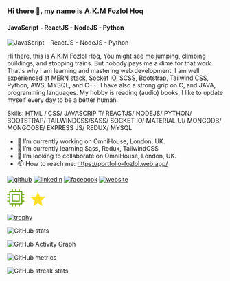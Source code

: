 ### Hi there 👋, my name is A.K.M Fozlol Hoq
#### JavaScript - ReactJS - NodeJS - Python
![JavaScript - ReactJS - NodeJS - Python](https://media-exp1.licdn.com/dms/image/C5616AQHTINIiG1ouQg/profile-displaybackgroundimage-shrink_350_1400/0/1630754076090?e=1641427200&v=beta&t=wBWwPNTcozhSPKgoKkmpP8rdMzvHWFrKAMuz_rVs1Do)

 Hi there, this is A.K.M Fozlol Hoq, You might see me jumping, climbing buildings, and stopping trains. But nobody pays me a dime for that work. That's why I am learning and mastering web development. I am well experienced at MERN stack, Socket IO, SCSS, Bootstrap, Tailwind CSS,  Python, AWS, MYSQL, and C++. I have also a strong grip on C, and JAVA, programming languages. My hobby is reading (audio) books, I like to update myself every day to be a better human.
 
Skills: HTML / CSS/ JAVASCRIP T/ REACTJS/ NODEJS/ PYTHON/ BOOTSTRAP/ TAILWINDCSS/SASS/ SOCKET IO/ MATERIAL UI/ MONGODB/ MONGOOSE/ EXPRESS JS/ REDUX/ MYSQL

- 🔭 I’m currently working on OmniHouse, London, UK. 
- 🌱 I’m currently learning Sass, Redux, TailwindCSS 
- 👯 I’m looking to collaborate on OmniHouse, London, UK. 
- 📫 How to reach me: https://portfolio-fozlol.web.app/ 


[<img src='https://cdn.jsdelivr.net/npm/simple-icons@3.0.1/icons/github.svg' alt='github' height='40'>](https://github.com/A-K-M-Fozlol-Hoq)  [<img src='https://cdn.jsdelivr.net/npm/simple-icons@3.0.1/icons/linkedin.svg' alt='linkedin' height='40'>](https://www.linkedin.com/in/https://www.linkedin.com/in/fozlol//)  [<img src='https://cdn.jsdelivr.net/npm/simple-icons@3.0.1/icons/facebook.svg' alt='facebook' height='40'>](https://www.facebook.com/https://www.facebook.com/fozlol.hoq.75/)  [<img src='https://cdn.jsdelivr.net/npm/simple-icons@3.0.1/icons/icloud.svg' alt='website' height='40'>](https://portfolio-fozlol.web.app/)  

<a href='https://docs.github.com/en/developers'><img src='https://raw.githubusercontent.com/acervenky/animated-github-badges/master/assets/devbadge.gif' width='40' height='40'></a> <a href='https://stars.github.com/'><img src='https://raw.githubusercontent.com/acervenky/animated-github-badges/master/assets/starbadge.gif' width='35' height='35'></a> 

[![trophy](https://github-profile-trophy.vercel.app/?username=A-K-M-Fozlol-Hoq)](https://github.com/ryo-ma/github-profile-trophy)

![GitHub stats](https://github-readme-stats.vercel.app/api?username=A-K-M-Fozlol-Hoq&show_icons=true)  

![GitHub Activity Graph](https://activity-graph.herokuapp.com/graph?username=A-K-M-Fozlol-Hoq)  

![GitHub metrics](https://metrics.lecoq.io/A-K-M-Fozlol-Hoq)  

![GitHub streak stats](https://github-readme-streak-stats.herokuapp.com/?user=A-K-M-Fozlol-Hoq)  

